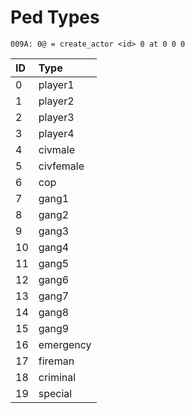 # Ped Types

```text
009A: 0@ = create_actor <id> 0 at 0 0 0
```

| ID | Type |
| :--- | :--- |
| 0 | player1 |
| 1 | player2 |
| 2 | player3 |
| 3 | player4 |
| 4 | civmale |
| 5 | civfemale |
| 6 | cop |
| 7 | gang1 |
| 8 | gang2 |
| 9 | gang3 |
| 10 | gang4 |
| 11 | gang5 |
| 12 | gang6 |
| 13 | gang7 |
| 14 | gang8 |
| 15 | gang9 |
| 16 | emergency |
| 17 | fireman |
| 18 | criminal |
| 19 | special |

